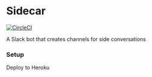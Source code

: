 # Sidecar

[![CircleCI](https://circleci.com/gh/mikeastock/sidecar/tree/master.svg?style=svg)](https://circleci.com/gh/mikeastock/sidecar/tree/master)

A Slack bot that creates channels for side conversations

### Setup

Deploy to Heroku
